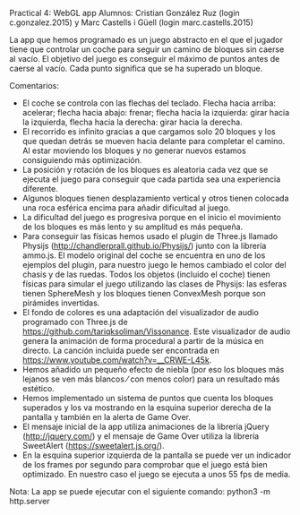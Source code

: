 Practical 4: WebGL app
Alumnos: Cristian González Ruz (login c.gonzalez.2015) y Marc Castells i Güell (login marc.castells.2015)

La app que hemos programado es un juego abstracto en el que el jugador tiene que controlar un coche para seguir un camino de bloques sin caerse al vacío. El objetivo del juego es conseguir el máximo de puntos antes de caerse al vacío. Cada punto significa que se ha superado un bloque.

Comentarios:
-	El coche se controla con las flechas del teclado. Flecha hacia arriba: acelerar; flecha hacia abajo: frenar; flecha hacia la izquierda: girar hacia la izquierda, flecha hacia la derecha: girar hacia la derecha.
-	El recorrido es infinito gracias a que cargamos solo 20 bloques y los que quedan detrás se mueven hacia delante para completar el camino. Al estar moviendo los bloques y no generar nuevos estamos consiguiendo más optimización.
-	La posición y rotación de los bloques es aleatoria cada vez que se ejecuta el juego para conseguir que cada partida sea una experiencia diferente.
-	Algunos bloques tienen desplazamiento vertical y otros tienen colocada una roca esférica encima para añadir dificultad al juego.
-	La dificultad del juego es progresiva porque en el inicio el movimiento de los bloques es más lento y su amplitud es más pequeña.
-	Para conseguir las físicas hemos usado el plugin de Three.js llamado Physijs (http://chandlerprall.github.io/Physijs/) junto con la librería ammo.js. El modelo original del coche se encuentra en uno de los ejemplos del plugin, para nuestro juego le hemos cambiado el color del chasis y de las ruedas. Todos los objetos (incluido el coche) tienen físicas para simular el juego utilizando las clases de Physijs: las esferas tienen SphereMesh y los bloques tienen ConvexMesh porque son pirámides invertidas.
-	El fondo de colores es una adaptación del visualizador de audio programado con Three.js de https://github.com/tariqksoliman/Vissonance. Este visualizador de audio genera la animación de forma procedural a partir de la música en directo. La canción incluida puede ser encontrada en https://www.youtube.com/watch?v=__CRWE-L45k.
-	Hemos añadido un pequeño efecto de niebla (por eso los bloques más lejanos se ven más blancos ⁄ con menos color) para un resultado más estético.
-	Hemos implementado un sistema de puntos que cuenta los bloques superados y los va mostrando en la esquina superior derecha de la pantalla y también en la alerta de Game Over.
-	El mensaje inicial de la app utiliza animaciones de la librería jQuery (http://jquery.com/) y el mensaje de Game Over utiliza la librería SweetAlert (https://sweetalert.js.org/).
-	En la esquina superior izquierda de la pantalla se puede ver un indicador de los frames por segundo para comprobar que el juego está bien optimizado. En nuestro caso el juego se ejecuta a unos 55 fps de media.

Nota:
La app se puede ejecutar con el siguiente comando: 
python3 -m http.server
